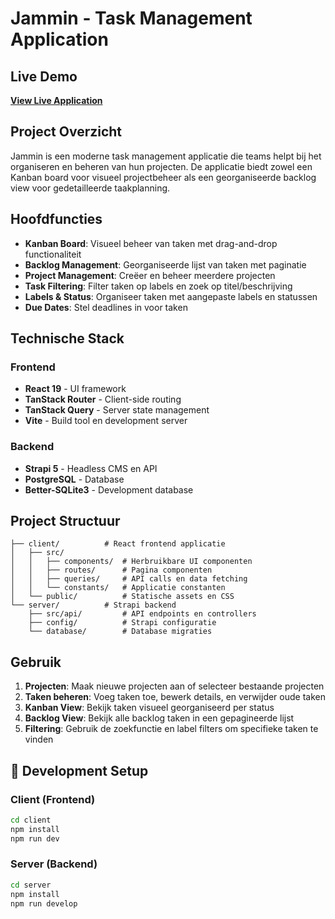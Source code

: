 # Jammin - Task Management Application


## Live Demo

**[View Live Application](https://bejewelled-taffy-0f2bcb.netlify.app/)**

## Project Overzicht

Jammin is een moderne task management applicatie die teams helpt bij het organiseren en beheren van hun projecten. De applicatie biedt zowel een Kanban board voor visueel projectbeheer als een georganiseerde backlog view voor gedetailleerde taakplanning.

## Hoofdfuncties

- **Kanban Board**: Visueel beheer van taken met drag-and-drop functionaliteit
- **Backlog Management**: Georganiseerde lijst van taken met paginatie
- **Project Management**: Creëer en beheer meerdere projecten
- **Task Filtering**: Filter taken op labels en zoek op titel/beschrijving
- **Labels & Status**: Organiseer taken met aangepaste labels en statussen
- **Due Dates**: Stel deadlines in voor taken

## Technische Stack

### Frontend
- **React 19** - UI framework
- **TanStack Router** - Client-side routing
- **TanStack Query** - Server state management
- **Vite** - Build tool en development server

### Backend
- **Strapi 5** - Headless CMS en API
- **PostgreSQL** - Database
- **Better-SQLite3** - Development database

## Project Structuur

```
├── client/          # React frontend applicatie
│   ├── src/
│   │   ├── components/  # Herbruikbare UI componenten
│   │   ├── routes/      # Pagina componenten
│   │   ├── queries/     # API calls en data fetching
│   │   └── constants/   # Applicatie constanten
│   └── public/          # Statische assets en CSS
└── server/          # Strapi backend
    ├── src/api/         # API endpoints en controllers
    ├── config/          # Strapi configuratie
    └── database/        # Database migraties
```

## Gebruik

1. **Projecten**: Maak nieuwe projecten aan of selecteer bestaande projecten
2. **Taken beheren**: Voeg taken toe, bewerk details, en verwijder oude taken
3. **Kanban View**: Bekijk taken visueel georganiseerd per status
4. **Backlog View**: Bekijk alle backlog taken in een gepagineerde lijst
5. **Filtering**: Gebruik de zoekfunctie en label filters om specifieke taken te vinden

## 🚀 Development Setup

### Client (Frontend)
```bash
cd client
npm install
npm run dev
```

### Server (Backend)
```bash
cd server
npm install
npm run develop
```
